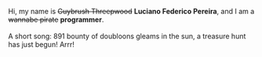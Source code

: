 Hi, my name is ~~Guybrush Threepwood~~ **Luciano Federico Pereira**, and I am a ~~wannabe pirate~~ **programmer**.<br><br>A short song: 891 bounty of doubloons gleams in the sun, a treasure hunt has just begun! Arrr!
